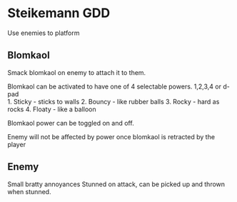# Steikemann GDD
Use enemies to platform

## Blomkaol
Smack blomkaol on enemy to attach it to them.  

Blomkaol can be activated to have one of 4 selectable powers. 1,2,3,4 or d-pad \
    1. Sticky - sticks to walls
    2. Bouncy - like rubber balls
    3. Rocky - hard as rocks
    4. Floaty - like a balloon

Blomkaol power can be toggled on and off.

Enemy will not be affected by power once blomkaol is retracted by the player

## Enemy
Small bratty annoyances
Stunned on attack, can be picked up and thrown when stunned. 
